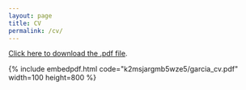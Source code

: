 ```yaml
---
layout: page
title: CV
permalink: /cv/
---
```

[Click here to download the .pdf file](https://www.dropbox.com/s/k2msjargmb5wze5/garcia_cv.pdf?dl=0).

{% include embedpdf.html code="k2msjargmb5wze5/garcia_cv.pdf" width=100 height=800 %}


